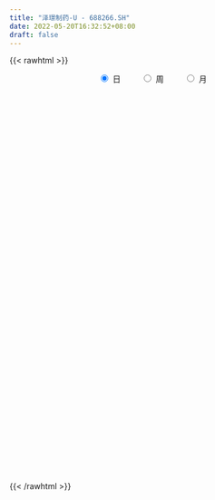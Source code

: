 ```yaml
---
title: "泽璟制药-U - 688266.SH"
date: 2022-05-20T16:32:52+08:00
draft: false
---
```

{{< rawhtml >}}
    <div style="text-align: center">
        <label style="padding: 1rem;"><input style="margin-right: .5rem" type="radio" name="period" value="D" checked onclick="period_change(this)">日</label>
        <label style="padding: 1rem;"><input style="margin-right: .5rem" type="radio" name="period" value="W" onclick="period_change(this)">周</label>
        <label style="padding: 1rem;"><input style="margin-right: .5rem" type="radio" name="period" value="M" onclick="period_change(this)">月</label>
    </div>
    <div id="chart" style="height: 700px;"></div> 
    <script type="text/javascript">
        const D_v = [13082.22,10568.46,14578.59,15064.79,17651.56,15972.5,9312.9,15749.57,29905.66,17038.64,13712.1,16192.86,19905.05,17549.91,24484.48,23557.81,16286.25,21459.53,18437.49,17082.85,15737.58,30304.55,25761.46,25060.93,15639.48,10806.12,11960.26,13952.01,11811.79,12680.62,25456.01,25031.0,12016.92,11678.32,13350.77,9899.85,12132.31,18403.38,12167.38,18480.31,12057.54,13992.4,8858.54,15907.44,12031.49,9162.61,12238.98,9168.79,17912.17,14906.26,13160.68,25088.69,13212.77,13387.83,14276.37,10657.83,9709.81,14820.63,10027.97,13493.28,19964.14,14515.93,13443.78,5667.11,8032.35,7851.0,6134.7,6676.5,5588.2,6622.21,7522.76,5029.04,13516.4,6938.81,9205.11,35979.93,29911.61,16160.93,7864.4,11782.36,9781.34,7178.28,7393.27,7844.54,5702.3,6805.77,12430.24,11634.55,7793.29,6697.45,5054.36,7335.72,12113.94,9981.32,7086.52,6343.04,8995.02,7263.57,5684.2,4875.35,8251.8,7068.43,7765.67,6912.21,5624.46,6392.53,5469.64,5463.97,10346.11,5357.16,4158.65,9157.46,6976.64,20005.67,8714.5,8049.34,10582.55,9292.11,7513.59,7287.46,7179.55,8149.09,8592.32,15174.16,36763.62,17493.01,16535.71,16570.98,8145.09,9766.92,7864.56,7738.94,8704.4,7124.46,8756.19,15711.52,9913.6,8215.09,4999.12,7316.61,6212.56,7999.69,7705.55,8207.05,11377.63,15158.82,9620.75,7464.82,8921.75,11655.7,7692.47,14102.09,7240.0,6247.87,6483.1,5107.76,3731.32,9554.36,8845.1,8094.65,11441.49,8352.93,9404.49,9683.84,7199.52,5913.08,5502.99,4812.23,4827.39,4996.15,7355.2,10597.24,14822.12,7421.17,11980.33,7765.16,9388.03,3642.21,5792.73,6214.97,6674.82,6657.98,3791.11,4942.31,5036.98,3932.7,7079.0,7741.64,6676.69,4128.32,6463.82,4270.78,6830.33,11734.45,12074.68,21531.88,18115.65,26479.15,18175.44,18875.94,17905.71,17278.15,18564.0,20793.37,32882.65,25472.28,21716.17,19690.67,31083.04,19634.81,17851.34,13765.22,10716.29,8456.85,11409.7,8544.59,13727.24,11581.57,18134.15,9271.0,14744.12,10395.75,10469.08,13922.81,36921.45,20436.82,17476.52,9610.91,10477.57,8547.77,7409.76,12686.22,10057.56,32741.12,20791.15,26604.2,16871.03,16300.52,14505.66,24712.27,12882.08,10100.72,13575.39,21107.85,12467.11,13894.42,8491.41,7629.22,6802.82,13279.87]
const D_histogram = [0.0,0.082962963,0.2644414899,0.3418364442,0.3497957224,0.3691791145,0.2777172283,0.3851464069,0.6745448739,0.7562415623,0.7745006338,0.9174781007,1.2241287277,1.2418061941,1.5596181174,1.5769119399,1.3802863377,0.9725023555,0.7508334153,0.4827808598,0.3377298625,-0.0852382364,-0.5036791524,-0.6651792239,-0.7188310603,-0.7476599043,-0.7098516059,-0.5623556154,-0.4265882559,-0.5500150492,-0.7745690463,-1.1759678756,-1.3217865064,-1.2284708474,-1.0939377745,-1.0166252921,-0.9871241468,-1.1126076623,-0.993628621,-1.0291696622,-1.0322694706,-1.0954834576,-1.039317374,-0.8131751834,-0.690884083,-0.5421561987,-0.4421313788,-0.3226234414,-0.0413564199,0.1779526828,0.3586509826,0.6535539942,0.7593059461,0.5426689697,0.3861642467,0.1974539718,0.1466955045,0.0194413022,0.0301952556,0.0808687682,0.2666796465,0.31943627,0.1825569764,0.0656794823,-0.0167296408,-0.1229542819,-0.1521034732,-0.170635494,-0.1409473579,-0.2016098466,-0.2712286309,-0.2694411944,-0.3946850038,-0.4229676737,-0.3433579618,0.2950728089,0.2476843446,0.1539869588,0.1149587457,0.2096210458,0.3079711798,0.3778862827,0.4822502353,0.5173966665,0.4538067263,0.4084874636,0.4417967865,0.3486900405,0.300411434,0.2291077218,0.1708387072,0.1253193006,0.2149742967,0.1965402252,0.119172706,0.0099273113,0.0051065342,-0.1165403598,-0.1835154892,-0.1472001825,-0.0081456896,0.0795428058,0.1417451987,0.1224864441,0.0879995399,-0.0227096821,-0.0687627571,-0.1151157208,-0.0026111016,0.0650863157,0.0863242289,0.2105110655,0.2697045018,-0.0474082468,-0.3334855524,-0.4733109824,-0.3675556451,-0.4252877291,-0.4168452609,-0.3976890141,-0.3795734864,-0.3653856658,-0.3459124972,-0.1867891856,0.1310822568,0.3138736092,0.4457359601,0.454147495,0.4698602557,0.359343007,0.2276503762,0.1311897684,0.0213643982,-0.0260351955,0.0058890044,-0.0073289094,-0.1049291374,-0.1792254384,-0.2295066503,-0.2494513973,-0.2092007975,-0.2170934286,-0.2051131585,-0.1967918861,-0.1314012615,-0.1042066739,-0.1072461126,-0.0388489793,-0.041492821,-0.0399291799,-0.0982606427,-0.2884924343,-0.3861174265,-0.4707546989,-0.4268699544,-0.4167149525,-0.374315003,-0.3800826279,-0.4199775348,-0.3473879793,-0.1364712322,0.0074491931,0.0265112536,-0.0101326435,-0.0191211471,0.0037788734,0.0754512354,0.1533423513,0.1560319158,0.1621441162,0.1129138668,0.0134504735,-0.2042121379,-0.3538960206,-0.3259599018,-0.3571715217,-0.4459799265,-0.463746833,-0.5549751692,-0.5694141408,-0.5923805522,-0.4822060815,-0.3513320419,-0.261407038,-0.2484913853,-0.2054586734,-0.1944763373,-0.1871224245,-0.1577510394,-0.09469985,0.0476367379,0.1089296937,0.2091385092,0.1595306185,0.1746107202,0.0905631748,-0.0418435103,-0.1585956454,-0.1952363365,-0.2207804595,-0.3013448638,-0.3668124048,-0.4249313343,-0.3850843725,-0.2435639647,-0.1951517229,-0.2525014764,-0.2021657665,0.0296353494,0.1236402845,0.289440767,0.3613402209,0.4297802776,0.4646813353,0.4405724092,0.416112913,0.3202917044,0.3569813225,0.3980461765,0.4349643687,0.4644422991,0.4355988469,0.3541272927,0.1863354889,-0.0227217113,-0.2159998727,-0.2917609211,-0.3339003831,-0.3003041316,-0.2803035233,-0.2258379858,-0.2497519671,-0.2399214336,-0.3754730978,-0.3829494185,-0.3950397009,-0.3548809196,-0.2009449953,-0.0184070584,0.2025253811,0.3493256649,0.4686112479,0.5626917656,0.7062356756,0.7676250267,0.7483030757,0.6955691445,0.6377503512,0.5687492099,0.5359033537]
const D_fast = [0.0,0.1037037037,0.3512926031,0.5141466685,0.6095548773,0.721233048,0.6992004689,0.9029162492,1.3609509347,1.6317080137,1.8435922436,2.2159392357,2.8286220446,3.1567510595,3.8644675122,4.2759893196,4.4244353019,4.2597769085,4.2258163221,4.0784589816,4.01784045,3.5735627919,3.0292020878,2.7014072104,2.4680476089,2.2523037888,2.1126491857,2.1195562723,2.1486765679,1.8877460123,1.4695497535,0.7741589553,0.297893698,0.0840916451,-0.0548597256,-0.2317035662,-0.4489834577,-0.8526188888,-0.9820470027,-1.2748804595,-1.5360476355,-1.8731324869,-2.0767957468,-2.0539473521,-2.1043772724,-2.0911884377,-2.1016964625,-2.0628443855,-1.7919164689,-1.5281191956,-1.2577581502,-0.7994666399,-0.5038882015,-0.5848579355,-0.6448215968,-0.7841683788,-0.79825297,-0.9206468467,-0.9023440794,-0.8314533748,-0.5789725849,-0.4463568938,-0.5375969433,-0.6380545668,-0.7246461001,-0.8616093117,-0.9287843713,-0.9899752657,-0.995523969,-1.1065889193,-1.2440148614,-1.3095877235,-1.5335027839,-1.6675273721,-1.6737571507,-0.9615581778,-0.9470255559,-1.002226202,-1.0125147287,-0.8654471672,-0.6901042382,-0.5257175646,-0.3007910532,-0.1362954554,-0.086433714,-0.0296311108,0.1141274087,0.1081931729,0.1350174249,0.1209906431,0.1054313053,0.0912417238,0.2346402942,0.265341279,0.2177669363,0.1110033693,0.1074592258,-0.0433227582,-0.1561767598,-0.1566614988,-0.0196434283,0.0879307686,0.1855694611,0.1969323175,0.1844452983,0.0680586559,0.0048148915,-0.0703170024,0.0415348414,0.1255038377,0.1683228081,0.3451374111,0.4717569728,0.1427921625,-0.2266565312,-0.4848097068,-0.4709432808,-0.6349972971,-0.7307661441,-0.8110321507,-0.8878099947,-0.9649685905,-1.0319735462,-0.919547531,-0.5689055244,-0.3076457697,-0.0643494288,0.0575989798,0.1907768045,0.1700953076,0.0953152708,0.0316521051,-0.0728321656,-0.1267405581,-0.0933441071,-0.1083942483,-0.2322267607,-0.3513294212,-0.4589872957,-0.5412948921,-0.5533444916,-0.6155104799,-0.6548084995,-0.6956851986,-0.6631448893,-0.6620019702,-0.6918529371,-0.6331680486,-0.6461850955,-0.6546037494,-0.7375003729,-0.999855273,-1.1940096219,-1.3963355691,-1.4591683132,-1.5531920493,-1.6043708506,-1.7051591325,-1.850048423,-1.8643058624,-1.6875069233,-1.5417241998,-1.5160343258,-1.5552113838,-1.5689801742,-1.5451354353,-1.4546002645,-1.3383735608,-1.2966760173,-1.2500277878,-1.2710295706,-1.3671303454,-1.6358459913,-1.8740038792,-1.9275577358,-2.0480622361,-2.2483656226,-2.3820692373,-2.6120413659,-2.7688338727,-2.9398954222,-2.9502724718,-2.9072314426,-2.8826581982,-2.9318653919,-2.9401973483,-2.9778340966,-3.0172607899,-3.0273271646,-2.9879509378,-2.8337051653,-2.7451797862,-2.5926863434,-2.6024115795,-2.5436787977,-2.6050855494,-2.747953112,-2.9043541585,-2.9898039338,-3.0705431716,-3.2264437918,-3.383614434,-3.5479661972,-3.6043903284,-3.5237609119,-3.5241366007,-3.6446117234,-3.6448174551,-3.4056075018,-3.2806924956,-3.0425318213,-2.8802973122,-2.7044121861,-2.5533407945,-2.4673066183,-2.3877378863,-2.4034861688,-2.2775512201,-2.1369748219,-1.9913155376,-1.8457270324,-1.7656707729,-1.7586105039,-1.8798184355,-2.0945560635,-2.3418341931,-2.4905354718,-2.6161500296,-2.657629811,-2.7077050834,-2.7096990424,-2.7960510154,-2.8462008403,-3.075620779,-3.1788344543,-3.2896846619,-3.3382461105,-3.2345464351,-3.0566102627,-2.785046478,-2.550914778,-2.314476383,-2.079722924,-1.7596200951,-1.5063244873,-1.3385706694,-1.2174123144,-1.1157935198,-1.0426073587,-0.9414773764]
const D_slow = [0.0,0.0207407407,0.0868511132,0.1723102243,0.2597591549,0.3520539335,0.4214832406,0.5177698423,0.6864060608,0.8754664514,1.0690916098,1.298461135,1.6044933169,1.9149448654,2.3048493948,2.6990773798,3.0441489642,3.287274553,3.4749829069,3.5956781218,3.6801105874,3.6588010283,3.5328812402,3.3665864343,3.1868786692,2.9999636931,2.8225007916,2.6819118877,2.5752648238,2.4377610615,2.2441187999,1.950126831,1.6196802044,1.3125624925,1.0390780489,0.7849217259,0.5381406892,0.2599887736,0.0115816183,-0.2457107972,-0.5037781649,-0.7776490293,-1.0374783728,-1.2407721686,-1.4134931894,-1.5490322391,-1.6595650838,-1.7402209441,-1.7505600491,-1.7060718784,-1.6164091327,-1.4530206342,-1.2631941476,-1.1275269052,-1.0309858435,-0.9816223506,-0.9449484745,-0.9400881489,-0.932539335,-0.912322143,-0.8456522314,-0.7657931639,-0.7201539198,-0.7037340492,-0.7079164594,-0.7386550298,-0.7766808981,-0.8193397716,-0.8545766111,-0.9049790728,-0.9727862305,-1.0401465291,-1.13881778,-1.2445596985,-1.3303991889,-1.2566309867,-1.1947099005,-1.1562131608,-1.1274734744,-1.0750682129,-0.998075418,-0.9036038473,-0.7830412885,-0.6536921219,-0.5402404403,-0.4381185744,-0.3276693778,-0.2404968676,-0.1653940091,-0.1081170787,-0.0654074019,-0.0340775767,0.0196659974,0.0688010537,0.0985942303,0.1010760581,0.1023526916,0.0732176017,0.0273387294,-0.0094613163,-0.0114977387,0.0083879628,0.0438242625,0.0744458735,0.0964457584,0.0907683379,0.0735776486,0.0447987184,0.044145943,0.060417522,0.0819985792,0.1346263456,0.202052471,0.1902004093,0.1068290212,-0.0114987244,-0.1033876357,-0.2097095679,-0.3139208832,-0.4133431367,-0.5082365083,-0.5995829247,-0.686061049,-0.7327583454,-0.6999877812,-0.6215193789,-0.5100853889,-0.3965485152,-0.2790834512,-0.1892476995,-0.1323351054,-0.0995376633,-0.0941965638,-0.1007053626,-0.0992331115,-0.1010653389,-0.1272976233,-0.1721039828,-0.2294806454,-0.2918434948,-0.3441436941,-0.3984170513,-0.4496953409,-0.4988933124,-0.5317436278,-0.5577952963,-0.5846068245,-0.5943190693,-0.6046922745,-0.6146745695,-0.6392397302,-0.7113628388,-0.8078921954,-0.9255808701,-1.0322983587,-1.1364770969,-1.2300558476,-1.3250765046,-1.4300708883,-1.5169178831,-1.5510356911,-1.5491733929,-1.5425455794,-1.5450787403,-1.5498590271,-1.5489143087,-1.5300514999,-1.4917159121,-1.4527079331,-1.412171904,-1.3839434373,-1.380580819,-1.4316338534,-1.5201078586,-1.601597834,-1.6908907145,-1.8023856961,-1.9183224043,-2.0570661966,-2.1994197318,-2.3475148699,-2.4680663903,-2.5558994008,-2.6212511602,-2.6833740066,-2.7347386749,-2.7833577593,-2.8301383654,-2.8695761252,-2.8932510877,-2.8813419033,-2.8541094798,-2.8018248526,-2.7619421979,-2.7182895179,-2.6956487242,-2.7061096018,-2.7457585131,-2.7945675972,-2.8497627121,-2.925098928,-3.0168020292,-3.1230348628,-3.2193059559,-3.2801969471,-3.3289848778,-3.392110247,-3.4426516886,-3.4352428512,-3.4043327801,-3.3319725883,-3.2416375331,-3.1341924637,-3.0180221299,-2.9078790276,-2.8038507993,-2.7237778732,-2.6345325426,-2.5350209985,-2.4262799063,-2.3101693315,-2.2012696198,-2.1127377966,-2.0661539244,-2.0718343522,-2.1258343204,-2.1987745507,-2.2822496465,-2.3573256794,-2.4274015602,-2.4838610566,-2.5462990484,-2.6062794068,-2.7001476812,-2.7958850358,-2.894644961,-2.9833651909,-3.0336014398,-3.0382032044,-2.9875718591,-2.9002404429,-2.7830876309,-2.6424146895,-2.4658557706,-2.273949514,-2.086873745,-1.9129814589,-1.7535438711,-1.6113565686,-1.4773807302]
const D_data = [['2021-05-11', 60.77, 62.94, 60.5, 63.95],['2021-05-12', 63.2, 64.24, 63.2, 65.32],['2021-05-13', 63.99, 66.34, 63.11, 66.5],['2021-05-14', 66.98, 66.0, 65.59, 67.52],['2021-05-17', 66.3, 65.67, 64.9, 68.29],['2021-05-18', 65.0, 66.22, 64.02, 67.67],['2021-05-19', 66.43, 64.95, 64.81, 66.43],['2021-05-20', 65.43, 67.82, 64.59, 68.36],['2021-05-21', 68.48, 71.69, 67.8, 73.14],['2021-05-24', 72.14, 70.78, 70.07, 72.76],['2021-05-25', 70.55, 71.01, 70.18, 72.48],['2021-05-26', 72.07, 73.86, 71.2, 73.88],['2021-05-27', 73.9, 78.2, 73.13, 78.49],['2021-05-28', 77.5, 76.7, 76.0, 79.77],['2021-05-31', 76.64, 82.8, 76.64, 83.83],['2021-06-01', 82.8, 81.56, 80.18, 85.0],['2021-06-02', 82.04, 79.99, 79.51, 84.12],['2021-06-03', 80.38, 77.1, 76.8, 80.9],['2021-06-04', 76.4, 78.9, 76.26, 79.79],['2021-06-07', 78.94, 77.99, 76.76, 79.32],['2021-06-08', 77.99, 79.26, 76.66, 80.03],['2021-06-09', 78.33, 74.86, 74.0, 80.8],['2021-06-10', 76.01, 72.91, 72.01, 76.27],['2021-06-11', 73.5, 74.58, 72.24, 75.07],['2021-06-15', 75.35, 75.26, 73.38, 77.27],['2021-06-16', 75.2, 75.2, 73.73, 76.27],['2021-06-17', 75.2, 75.89, 74.4, 76.28],['2021-06-18', 76.5, 77.65, 74.92, 78.95],['2021-06-21', 77.95, 78.25, 76.8, 79.15],['2021-06-22', 78.25, 75.0, 75.0, 78.63],['2021-06-23', 75.0, 72.59, 71.55, 75.95],['2021-06-24', 72.5, 68.19, 68.19, 73.0],['2021-06-25', 68.0, 69.16, 67.92, 69.44],['2021-06-28', 69.16, 71.2, 68.38, 71.3],['2021-06-29', 72.5, 71.57, 71.0, 73.49],['2021-06-30', 71.66, 70.71, 70.4, 72.88],['2021-07-01', 71.44, 69.69, 69.6, 71.88],['2021-07-02', 69.69, 66.7, 66.15, 69.9],['2021-07-05', 67.34, 68.92, 66.4, 69.07],['2021-07-06', 68.7, 66.38, 64.7, 69.29],['2021-07-07', 65.6, 65.8, 64.82, 66.88],['2021-07-08', 65.8, 63.92, 63.59, 66.4],['2021-07-09', 63.19, 64.41, 62.89, 64.8],['2021-07-12', 64.21, 66.4, 64.21, 68.71],['2021-07-13', 66.02, 65.25, 64.71, 66.99],['2021-07-14', 65.29, 65.61, 64.88, 66.55],['2021-07-15', 65.4, 65.05, 64.42, 66.31],['2021-07-16', 65.16, 65.34, 64.83, 66.78],['2021-07-19', 65.35, 68.06, 65.0, 69.0],['2021-07-20', 68.5, 68.45, 67.21, 68.96],['2021-07-21', 68.84, 69.03, 68.12, 69.43],['2021-07-22', 69.18, 71.94, 67.5, 72.9],['2021-07-23', 71.72, 71.03, 70.08, 72.99],['2021-07-26', 70.9, 67.04, 66.66, 70.9],['2021-07-27', 67.33, 67.0, 67.0, 70.0],['2021-07-28', 67.01, 65.75, 65.1, 67.8],['2021-07-29', 66.88, 66.83, 65.74, 67.4],['2021-07-30', 66.02, 65.32, 63.51, 66.8],['2021-08-02', 66.0, 66.62, 63.21, 66.8],['2021-08-03', 66.32, 67.2, 66.23, 69.48],['2021-08-04', 67.27, 69.55, 66.21, 69.66],['2021-08-05', 69.77, 68.65, 67.65, 70.39],['2021-08-06', 68.59, 66.14, 65.8, 68.65],['2021-08-09', 67.0, 65.7, 65.56, 67.0],['2021-08-10', 65.6, 65.51, 65.0, 65.94],['2021-08-11', 65.68, 64.54, 64.04, 65.76],['2021-08-12', 64.99, 64.92, 64.32, 65.56],['2021-08-13', 64.7, 64.68, 63.82, 65.05],['2021-08-16', 64.68, 65.07, 64.3, 65.94],['2021-08-17', 64.69, 63.59, 63.5, 65.06],['2021-08-18', 63.3, 62.8, 62.65, 64.29],['2021-08-19', 63.0, 63.15, 62.65, 63.79],['2021-08-20', 63.15, 60.8, 59.91, 63.15],['2021-08-23', 60.64, 61.1, 59.87, 61.45],['2021-08-24', 61.1, 62.1, 60.88, 63.63],['2021-08-25', 62.1, 70.85, 62.1, 71.38],['2021-08-26', 68.8, 63.9, 63.3, 69.34],['2021-08-27', 64.0, 62.93, 61.05, 64.68],['2021-08-30', 63.1, 63.2, 62.15, 63.66],['2021-08-31', 62.66, 65.0, 62.5, 65.49],['2021-09-01', 65.0, 65.63, 64.55, 67.15],['2021-09-02', 65.26, 65.87, 64.01, 66.14],['2021-09-03', 65.74, 67.0, 65.6, 67.5],['2021-09-06', 67.68, 66.81, 65.68, 67.89],['2021-09-07', 66.8, 65.8, 65.28, 67.1],['2021-09-08', 66.0, 66.01, 65.3, 66.5],['2021-09-09', 66.25, 67.25, 65.55, 68.3],['2021-09-10', 67.29, 65.78, 65.0, 67.69],['2021-09-13', 65.77, 66.19, 65.74, 66.9],['2021-09-14', 65.6, 65.77, 65.37, 67.18],['2021-09-15', 65.5, 65.73, 64.08, 66.21],['2021-09-16', 65.03, 65.72, 65.03, 66.45],['2021-09-17', 65.83, 67.67, 65.46, 68.01],['2021-09-22', 67.49, 66.68, 66.5, 69.97],['2021-09-23', 66.68, 65.82, 65.7, 67.33],['2021-09-24', 65.67, 64.98, 64.72, 65.84],['2021-09-27', 65.42, 66.0, 65.1, 66.3],['2021-09-28', 65.88, 64.16, 64.0, 66.5],['2021-09-29', 64.0, 64.22, 63.7, 65.28],['2021-09-30', 64.98, 65.3, 64.22, 65.66],['2021-10-08', 65.1, 67.0, 65.1, 67.12],['2021-10-11', 67.5, 67.0, 66.55, 67.67],['2021-10-12', 67.05, 67.18, 66.36, 67.83],['2021-10-13', 67.69, 66.39, 65.3, 67.69],['2021-10-14', 66.84, 66.15, 65.7, 66.98],['2021-10-15', 66.81, 64.84, 64.64, 66.81],['2021-10-18', 65.46, 65.2, 64.2, 65.86],['2021-10-19', 65.2, 64.88, 64.66, 65.72],['2021-10-20', 64.9, 67.01, 64.58, 67.32],['2021-10-21', 66.58, 66.97, 66.31, 67.65],['2021-10-22', 66.4, 66.7, 66.4, 67.44],['2021-10-25', 66.71, 68.52, 66.71, 69.78],['2021-10-26', 68.74, 68.42, 68.2, 69.48],['2021-10-27', 66.4, 63.12, 61.61, 66.6],['2021-10-28', 63.12, 61.74, 61.51, 63.6],['2021-10-29', 62.02, 62.1, 60.88, 62.5],['2021-11-01', 62.47, 64.74, 62.47, 65.57],['2021-11-02', 64.74, 62.48, 62.06, 65.03],['2021-11-03', 63.23, 62.8, 62.05, 63.56],['2021-11-04', 62.8, 62.63, 62.16, 62.99],['2021-11-05', 62.63, 62.34, 61.98, 62.87],['2021-11-08', 62.14, 62.0, 61.5, 62.78],['2021-11-09', 61.9, 61.78, 61.45, 62.37],['2021-11-10', 61.88, 63.7, 61.28, 63.71],['2021-11-11', 65.5, 66.86, 65.09, 68.77],['2021-11-12', 67.58, 66.61, 66.43, 68.3],['2021-11-15', 66.61, 67.05, 65.2, 67.15],['2021-11-16', 67.05, 66.18, 66.04, 68.15],['2021-11-17', 65.99, 66.66, 65.99, 67.52],['2021-11-18', 66.55, 65.12, 65.07, 67.0],['2021-11-19', 65.12, 64.41, 64.0, 65.42],['2021-11-22', 64.51, 64.36, 64.07, 64.9],['2021-11-23', 64.02, 63.68, 63.58, 64.66],['2021-11-24', 63.98, 64.02, 63.49, 64.94],['2021-11-25', 64.05, 64.95, 63.71, 65.2],['2021-11-26', 66.11, 64.42, 63.51, 68.0],['2021-11-29', 64.94, 63.0, 62.8, 64.94],['2021-11-30', 63.36, 62.69, 62.59, 63.48],['2021-12-01', 63.0, 62.46, 62.27, 63.0],['2021-12-02', 62.74, 62.42, 62.0, 63.39],['2021-12-03', 63.0, 63.0, 62.62, 63.8],['2021-12-06', 63.92, 62.26, 62.2, 64.15],['2021-12-07', 62.27, 62.29, 61.78, 63.01],['2021-12-08', 62.68, 62.07, 61.79, 62.68],['2021-12-09', 62.0, 62.78, 61.79, 62.85],['2021-12-10', 62.95, 62.38, 61.95, 62.95],['2021-12-13', 62.38, 61.9, 61.8, 62.61],['2021-12-14', 61.9, 62.83, 61.81, 62.83],['2021-12-15', 62.81, 62.0, 61.95, 62.82],['2021-12-16', 62.2, 61.93, 60.3, 62.23],['2021-12-17', 61.88, 60.88, 60.5, 62.11],['2021-12-20', 60.87, 58.3, 57.9, 61.29],['2021-12-21', 58.06, 58.3, 57.57, 58.5],['2021-12-22', 58.12, 57.5, 57.44, 58.69],['2021-12-23', 57.81, 58.5, 57.25, 58.87],['2021-12-24', 58.5, 57.73, 57.5, 58.92],['2021-12-27', 57.94, 57.79, 57.5, 58.25],['2021-12-28', 57.82, 56.8, 56.27, 58.3],['2021-12-29', 56.99, 55.73, 55.68, 57.25],['2021-12-30', 55.73, 56.71, 55.33, 57.45],['2021-12-31', 57.38, 58.8, 57.36, 59.99],['2022-01-04', 59.08, 58.65, 58.03, 59.42],['2022-01-05', 58.65, 57.32, 56.78, 58.65],['2022-01-06', 57.35, 56.36, 56.2, 57.77],['2022-01-07', 56.99, 56.35, 55.96, 56.99],['2022-01-10', 56.23, 56.56, 55.35, 56.9],['2022-01-11', 56.7, 57.24, 56.3, 57.66],['2022-01-12', 57.14, 57.6, 56.91, 58.0],['2022-01-13', 57.58, 56.79, 56.6, 57.68],['2022-01-14', 56.5, 56.78, 56.41, 57.27],['2022-01-17', 57.0, 55.88, 55.7, 57.0],['2022-01-18', 55.8, 54.7, 54.1, 56.08],['2022-01-19', 54.7, 52.08, 51.33, 54.7],['2022-01-20', 52.0, 51.5, 51.5, 52.68],['2022-01-21', 51.99, 52.9, 51.55, 55.29],['2022-01-24', 51.89, 51.64, 51.58, 54.19],['2022-01-25', 51.64, 50.02, 49.76, 51.65],['2022-01-26', 50.04, 49.99, 49.79, 50.49],['2022-01-27', 50.1, 48.08, 48.08, 50.47],['2022-01-28', 48.89, 48.0, 48.0, 49.49],['2022-02-07', 48.66, 47.0, 46.86, 49.0],['2022-02-08', 47.0, 48.13, 46.71, 48.45],['2022-02-09', 48.32, 48.35, 47.82, 48.5],['2022-02-10', 48.28, 47.82, 47.71, 48.49],['2022-02-11', 47.55, 46.55, 46.53, 47.84],['2022-02-14', 46.02, 46.51, 46.02, 46.89],['2022-02-15', 46.19, 45.7, 45.3, 46.76],['2022-02-16', 46.0, 45.15, 44.69, 46.27],['2022-02-17', 45.25, 44.98, 44.59, 45.99],['2022-02-18', 44.5, 45.14, 44.39, 45.29],['2022-02-21', 45.12, 46.26, 45.0, 46.75],['2022-02-22', 46.0, 45.45, 45.32, 46.15],['2022-02-23', 45.45, 46.1, 45.28, 46.49],['2022-02-24', 46.47, 44.11, 43.2, 46.47],['2022-02-25', 44.75, 44.57, 44.25, 45.8],['2022-02-28', 44.12, 42.86, 41.4, 44.64],['2022-03-01', 42.9, 41.3, 41.27, 43.15],['2022-03-02', 41.28, 40.35, 39.98, 41.28],['2022-03-03', 41.0, 40.4, 40.11, 41.28],['2022-03-04', 40.35, 39.8, 39.59, 41.26],['2022-03-07', 39.8, 38.2, 38.1, 40.18],['2022-03-08', 38.2, 37.3, 37.06, 38.5],['2022-03-09', 37.3, 36.3, 35.32, 38.01],['2022-03-10', 37.3, 36.7, 36.51, 38.12],['2022-03-11', 36.93, 37.75, 35.15, 37.75],['2022-03-14', 37.76, 36.45, 36.24, 37.85],['2022-03-15', 35.8, 34.44, 34.44, 36.79],['2022-03-16', 35.0, 35.1, 33.6, 35.33],['2022-03-17', 35.32, 37.58, 35.32, 38.45],['2022-03-18', 37.45, 36.31, 36.1, 37.45],['2022-03-21', 36.31, 37.6, 36.18, 38.24],['2022-03-22', 38.08, 36.86, 36.52, 38.08],['2022-03-23', 36.9, 37.06, 36.59, 37.37],['2022-03-24', 36.88, 36.84, 36.23, 37.38],['2022-03-25', 36.66, 36.07, 35.9, 37.14],['2022-03-28', 35.9, 35.87, 35.19, 36.39],['2022-03-29', 35.73, 34.55, 34.47, 36.63],['2022-03-30', 34.68, 35.94, 34.52, 36.24],['2022-03-31', 36.06, 36.14, 35.28, 37.49],['2022-04-01', 35.92, 36.28, 35.22, 36.32],['2022-04-06', 36.27, 36.39, 35.66, 37.97],['2022-04-07', 36.4, 35.7, 35.55, 36.7],['2022-04-08', 36.07, 34.75, 34.48, 36.07],['2022-04-11', 34.7, 32.91, 32.81, 34.7],['2022-04-12', 26.33, 31.14, 26.33, 32.9],['2022-04-13', 31.0, 29.85, 29.75, 31.0],['2022-04-14', 29.89, 30.08, 29.78, 30.85],['2022-04-15', 29.9, 29.61, 29.5, 30.24],['2022-04-18', 29.61, 29.95, 28.59, 30.29],['2022-04-19', 29.95, 29.35, 29.31, 30.5],['2022-04-20', 29.33, 29.43, 29.32, 30.15],['2022-04-21', 29.21, 27.98, 27.84, 29.44],['2022-04-22', 27.56, 27.8, 27.4, 28.31],['2022-04-25', 27.23, 25.01, 24.85, 27.78],['2022-04-26', 25.14, 25.53, 24.7, 26.44],['2022-04-27', 21.68, 24.7, 21.68, 25.0],['2022-04-28', 24.9, 24.71, 24.46, 25.79],['2022-04-29', 24.73, 26.01, 24.6, 26.35],['2022-05-05', 26.0, 26.76, 25.4, 27.18],['2022-05-06', 26.0, 27.98, 25.88, 28.59],['2022-05-09', 27.88, 27.85, 27.63, 28.5],['2022-05-10', 27.85, 28.15, 27.45, 28.25],['2022-05-11', 28.14, 28.44, 28.14, 29.26],['2022-05-12', 27.96, 29.85, 27.96, 30.29],['2022-05-13', 30.35, 29.63, 29.44, 30.35],['2022-05-16', 29.74, 29.03, 28.88, 30.35],['2022-05-17', 29.07, 28.71, 28.2, 29.39],['2022-05-18', 28.78, 28.62, 28.35, 29.48],['2022-05-19', 28.5, 28.38, 28.3, 28.84],['2022-05-20', 28.39, 28.78, 28.39, 30.33]]
const W_v = [351446.25,894711.16,448762.8699999999,326182.31,209976.94,185134.77,128711.72,93109.79,148733.6,68230.23,77351.91,97846.51,58049.02,72497.21,98987.76,188300.94,119392.18,66180.74,73714.64,81561.73,107893.24,40376.16,106320.33,170435.26,199153.98,206100.55,126145.21,133610.15,69387.89,86105.19,53173.26,54602.46,78354.37,62447.53,42465.39,46418.71,17706.62,80307.08,52868.48,53799.14,54957.72,49078.75,64682.28,39260.38,73377.66,180711.56,202399.38,103753.31,63219.79,100847.65,87191.67,75539.21,103943.14,56015.44,38168.72,26587.63,73498.93,56965.79,51163.62,29420.2,28587.55,22160.29,15894.52,35896.42,44659.25,59379.85,14724.83,61277.93,88592.19,84398.56,104225.56,113947.37,52357.87,86996.34,65464.63,65556.17,58509.31,84280.57,62852.47,71445.1,34361.66,38278.61,98196.39,43999.65,44417.4,38994.76,23410.88,26818.14,8251.8,33763.3,30795.53,52903.61,41855.26,86172.2,58883.26,48035.51,36656.98,50448.74,45355.49,39180.82,41666.92,34640.78,26051.84,52176.06,32803.1,27103.2,29558.35,41374.06,103178.06,107423.88,117596.97,62199.4,61258.55,35608.95,98368.51,49178.88,113308.02,39217.93,70133.15,50097.74]
const W_histogram = [0.0,-0.0874301994,-0.1061765927,-0.4903579938,-1.2195379064,-1.3989831518,-1.9915491784,-2.3824232324,-2.2725159326,-2.1441481878,-1.7067472521,-1.1265983888,-0.6711700849,-0.1764980994,0.6171848373,1.4403973905,1.6236700198,1.918390126,1.9044859667,2.3342596119,2.2944089671,2.3233799203,2.6177781729,3.5625777231,5.1892402694,4.8927799553,5.0405521671,4.7665913453,3.7218907477,2.2180511978,1.3062277083,0.0285241714,-1.4932781824,-1.8449208604,-2.4169017418,-2.1265704726,-1.4758863996,-0.7538925287,-0.9218856028,-0.8441822292,-0.1755648322,-0.3761013471,-0.4654786247,-1.0295454833,-1.8566700094,-3.7430317421,-3.9714125751,-4.191294447,-4.2641545713,-4.4412861074,-4.3816525765,-3.88468463,-3.1167619574,-2.4457348056,-1.7054977575,-1.1112373083,-0.7136727401,-0.3175706895,-0.4740269723,-0.2514998255,-0.2052146875,-0.0926637852,0.030205244,0.0987866197,0.2546038632,0.5431423903,0.6419574405,0.9962057448,1.5758676745,2.2194399287,2.6849466274,2.5922319507,2.6201995015,1.978638071,1.3313713526,0.7222739995,0.3728770238,0.5074933978,0.2097451021,0.0728587586,-0.1016969547,-0.4449195587,-0.4913087851,-0.224290741,-0.1119168564,0.0963662561,0.061340331,0.0676004928,0.1873241069,0.1251251732,0.2084231048,-0.0341881091,-0.1593993662,0.0530856648,0.0530720925,0.060785299,-0.0184606396,-0.0969604759,-0.2268161303,-0.4868355541,-0.5443883209,-0.6954193039,-0.7117434552,-0.9162121588,-1.2908934197,-1.5295060558,-1.6642862851,-1.6695208882,-1.8575134083,-1.9723824772,-1.9919733236,-1.8696973347,-1.631932504,-1.4415687609,-1.5179904226,-1.5416492301,-1.5262069852,-1.2436335159,-0.8260274984,-0.5033387692]
const W_fast = [0.0,-0.1092877493,-0.1545782908,-0.6613491903,-1.6954135795,-2.2246046129,-3.3150579341,-4.3015377961,-4.7597594796,-5.1674287816,-5.1567146589,-4.8582153929,-4.5705796102,-4.1200321496,-3.1720530035,-1.9887411027,-1.3995509684,-0.6252333308,-0.1630159984,0.8503225497,1.3840741467,1.99389008,2.9427328758,4.7781768569,7.7021494704,8.6288841452,10.0367943987,10.9544814133,10.8402535027,9.8909267521,9.3056601897,8.0350876956,6.1399657963,5.3270929032,4.1508865863,3.9095752373,4.1912877105,4.7248084492,4.3263439744,4.1930017907,4.8177279797,4.5231661279,4.3174191942,3.4959659647,2.2046739364,-0.6174457319,-1.8386797086,-3.1063851923,-4.2452839594,-5.5327370224,-6.5685166356,-7.0427198467,-7.0539876633,-6.994394213,-6.6805316042,-6.3640804822,-6.144934099,-5.8282247207,-6.1031877467,-5.9435355562,-5.9485540901,-5.8591691341,-5.7287487939,-5.6354707633,-5.4160025539,-4.9916784292,-4.7323740189,-4.1290742784,-3.1554454302,-1.9570131937,-0.8202698381,-0.2649265272,0.418090899,0.2711889863,-0.043234894,-0.4717637472,-0.727941467,-0.4664517436,-0.7117637637,-0.8304354176,-1.0304153695,-1.4848678633,-1.6540842859,-1.4431389271,-1.3587442565,-1.12636958,-1.1460604224,-1.1229001373,-0.9563454965,-0.9872631369,-0.8518594291,-1.1030176702,-1.2680787689,-1.0423223218,-1.0290678709,-1.0061583397,-1.0900194381,-1.1927593934,-1.3793190804,-1.7610473927,-1.9546972397,-2.2795830487,-2.4738430638,-2.9073648071,-3.6047694229,-4.225758573,-4.7766103735,-5.1992251987,-5.8515960709,-6.4595607591,-6.9771449364,-7.3222932811,-7.4925115765,-7.6625400236,-8.118459291,-8.527530406,-8.8936399074,-8.921974817,-8.7108756742,-8.5140216372]
const W_slow = [0.0,-0.0218575499,-0.048401698,-0.1709911965,-0.4758756731,-0.8256214611,-1.3235087557,-1.9191145638,-2.4872435469,-3.0232805939,-3.4499674069,-3.7316170041,-3.8994095253,-3.9435340502,-3.7892378408,-3.4291384932,-3.0232209883,-2.5436234568,-2.0675019651,-1.4839370621,-0.9103348204,-0.3294898403,0.3249547029,1.2155991337,2.5129092011,3.7361041899,4.9962422317,6.187890068,7.1183627549,7.6728755544,7.9994324814,8.0065635243,7.6332439787,7.1720137636,6.5677883281,6.03614571,5.6671741101,5.4787009779,5.2482295772,5.0371840199,4.9932928118,4.8992674751,4.7828978189,4.5255114481,4.0613439457,3.1255860102,2.1327328664,1.0849092547,0.0188706119,-1.091450915,-2.1868640591,-3.1580352166,-3.937225706,-4.5486594074,-4.9750338467,-5.2528431738,-5.4312613589,-5.5106540312,-5.6291607743,-5.6920357307,-5.7433394026,-5.7665053489,-5.7589540379,-5.7342573829,-5.6706064171,-5.5348208196,-5.3743314594,-5.1252800232,-4.7313131046,-4.1764531224,-3.5052164656,-2.8571584779,-2.2021086025,-1.7074490848,-1.3746062466,-1.1940377467,-1.1008184908,-0.9739451413,-0.9215088658,-0.9032941762,-0.9287184148,-1.0399483045,-1.1627755008,-1.218848186,-1.2468274001,-1.2227358361,-1.2074007534,-1.1905006302,-1.1436696034,-1.1123883101,-1.0602825339,-1.0688295612,-1.1086794027,-1.0954079865,-1.0821399634,-1.0669436387,-1.0715587985,-1.0957989175,-1.1525029501,-1.2742118386,-1.4103089188,-1.5841637448,-1.7620996086,-1.9911526483,-2.3138760032,-2.6962525172,-3.1123240885,-3.5297043105,-3.9940826626,-4.4871782819,-4.9851716128,-5.4525959465,-5.8605790725,-6.2209712627,-6.6004688683,-6.9858811759,-7.3674329222,-7.6783413011,-7.8848481758,-8.010682868]
const W_data = [['2020-01-23', 67.52, 74.59, 60.33, 77.58],['2020-02-07', 65.51, 73.22, 61.22, 91.62],['2020-02-14', 73.0, 73.71, 69.51, 78.99],['2020-02-21', 72.2, 67.78, 67.64, 77.95],['2020-02-28', 66.89, 59.7, 57.68, 67.8],['2020-03-06', 60.8, 62.98, 59.0, 65.41],['2020-03-13', 61.0, 54.19, 51.8, 61.5],['2020-03-20', 54.48, 52.06, 49.5, 55.9],['2020-03-27', 50.97, 55.39, 49.9, 59.0],['2020-04-03', 53.99, 54.1, 50.1, 56.54],['2020-04-10', 55.82, 57.5, 55.0, 59.33],['2020-04-17', 57.5, 60.4, 56.2, 62.59],['2020-04-24', 60.5, 60.38, 59.59, 62.59],['2020-04-30', 60.75, 62.55, 60.25, 65.27],['2020-05-08', 62.98, 69.42, 62.15, 72.76],['2020-05-15', 69.42, 74.49, 68.66, 83.88],['2020-05-22', 75.65, 69.97, 69.61, 77.68],['2020-05-29', 69.7, 73.69, 69.52, 75.48],['2020-06-05', 75.49, 71.79, 70.89, 76.7],['2020-06-12', 71.77, 79.93, 71.75, 80.0],['2020-06-19', 79.18, 76.79, 75.75, 83.7],['2020-06-24', 77.0, 79.39, 76.32, 79.95],['2020-07-03', 79.25, 85.58, 78.86, 86.86],['2020-07-10', 86.8, 99.69, 85.17, 102.44],['2020-07-17', 101.0, 119.0, 99.92, 121.5],['2020-07-24', 122.0, 103.0, 99.0, 128.88],['2020-07-31', 103.0, 112.78, 101.3, 118.98],['2020-08-07', 113.0, 111.89, 110.15, 128.92],['2020-08-14', 110.94, 103.01, 101.0, 115.34],['2020-08-21', 104.1, 93.78, 91.89, 109.74],['2020-08-28', 92.35, 97.18, 90.11, 100.0],['2020-09-04', 97.2, 88.33, 86.0, 99.38],['2020-09-11', 87.3, 78.2, 72.11, 88.47],['2020-09-18', 78.33, 87.5, 78.2, 88.65],['2020-09-25', 87.0, 81.5, 81.0, 89.37],['2020-09-30', 82.15, 90.62, 79.0, 91.37],['2020-10-09', 92.02, 97.08, 92.02, 97.08],['2020-10-16', 97.89, 101.6, 97.0, 106.5],['2020-10-23', 102.07, 92.04, 92.02, 102.99],['2020-10-30', 92.99, 94.9, 91.55, 100.48],['2020-11-06', 95.01, 104.64, 94.25, 108.58],['2020-11-13', 104.7, 95.5, 93.08, 107.74],['2020-11-20', 111.65, 96.46, 91.13, 111.67],['2020-11-27', 96.53, 88.8, 87.5, 98.46],['2020-12-04', 88.0, 81.18, 79.25, 88.1],['2020-12-11', 81.0, 58.8, 56.49, 81.25],['2020-12-18', 58.3, 71.12, 55.81, 73.99],['2020-12-25', 71.93, 66.96, 63.55, 72.0],['2020-12-31', 66.67, 64.69, 60.02, 67.69],['2021-01-08', 64.95, 59.13, 59.06, 68.3],['2021-01-15', 59.37, 58.0, 55.25, 59.39],['2021-01-22', 58.33, 61.29, 56.3, 64.82],['2021-01-29', 62.5, 64.8, 61.82, 72.43],['2021-02-05', 64.8, 64.65, 63.0, 67.45],['2021-02-10', 65.8, 67.0, 60.61, 67.1],['2021-02-19', 66.65, 66.93, 64.75, 68.54],['2021-02-26', 66.93, 65.66, 63.78, 70.5],['2021-03-05', 65.98, 66.6, 64.51, 68.14],['2021-03-12', 66.9, 59.21, 58.28, 67.0],['2021-03-19', 59.2, 63.04, 58.8, 63.49],['2021-03-26', 62.12, 60.56, 59.72, 63.64],['2021-04-02', 60.6, 60.88, 59.68, 61.72],['2021-04-09', 61.05, 60.8, 60.0, 62.14],['2021-04-16', 60.86, 59.87, 56.58, 60.89],['2021-04-23', 59.62, 60.9, 59.21, 62.26],['2021-04-30', 61.3, 63.29, 60.58, 66.54],['2021-05-07', 63.3, 61.66, 61.3, 63.3],['2021-05-14', 61.82, 66.0, 60.06, 67.52],['2021-05-21', 66.3, 71.69, 64.02, 73.14],['2021-05-28', 72.14, 76.7, 70.07, 79.77],['2021-06-04', 76.64, 78.9, 76.26, 85.0],['2021-06-11', 78.94, 74.58, 72.01, 80.8],['2021-06-18', 75.35, 77.65, 73.38, 78.95],['2021-06-25', 77.95, 69.16, 67.92, 79.15],['2021-07-02', 69.16, 66.7, 66.15, 73.49],['2021-07-09', 67.34, 64.41, 62.89, 69.29],['2021-07-16', 64.21, 65.34, 64.21, 68.71],['2021-07-23', 65.35, 71.03, 65.0, 72.99],['2021-07-30', 70.9, 65.32, 63.51, 70.9],['2021-08-06', 66.0, 66.14, 63.21, 70.39],['2021-08-13', 67.0, 64.68, 63.82, 67.0],['2021-08-20', 64.68, 60.8, 59.91, 65.94],['2021-08-27', 60.64, 62.93, 59.87, 71.38],['2021-09-03', 63.1, 67.0, 62.15, 67.5],['2021-09-10', 67.68, 65.78, 65.0, 68.3],['2021-09-17', 65.77, 67.67, 64.08, 68.01],['2021-09-24', 67.49, 64.98, 64.72, 69.97],['2021-09-30', 65.42, 65.3, 63.7, 66.5],['2021-10-08', 65.1, 67.0, 65.1, 67.12],['2021-10-15', 67.5, 64.84, 64.64, 67.83],['2021-10-22', 65.46, 66.7, 64.2, 67.65],['2021-10-29', 66.71, 62.1, 60.88, 69.78],['2021-11-05', 62.47, 62.34, 61.98, 65.57],['2021-11-12', 62.14, 66.61, 61.28, 68.77],['2021-11-19', 66.61, 64.41, 64.0, 68.15],['2021-11-26', 64.51, 64.42, 63.49, 68.0],['2021-12-03', 64.94, 63.0, 62.0, 64.94],['2021-12-10', 63.92, 62.38, 61.78, 64.15],['2021-12-17', 62.38, 60.88, 60.3, 62.83],['2021-12-24', 60.87, 57.73, 57.25, 61.29],['2021-12-31', 57.94, 58.8, 55.33, 59.99],['2022-01-07', 59.08, 56.35, 55.96, 59.42],['2022-01-14', 56.23, 56.78, 55.35, 58.0],['2022-01-21', 57.0, 52.9, 51.33, 57.0],['2022-01-28', 51.89, 48.0, 48.0, 54.19],['2022-02-11', 48.66, 46.55, 46.53, 49.0],['2022-02-18', 46.02, 45.14, 44.39, 46.89],['2022-02-25', 45.12, 44.57, 43.2, 46.75],['2022-03-04', 44.12, 39.8, 39.59, 44.64],['2022-03-11', 39.8, 37.75, 35.15, 40.18],['2022-03-18', 37.76, 36.31, 33.6, 38.45],['2022-03-25', 36.31, 36.07, 35.9, 38.24],['2022-04-01', 35.9, 36.28, 34.47, 37.49],['2022-04-08', 36.27, 34.75, 34.48, 37.97],['2022-04-15', 34.7, 29.61, 26.33, 34.7],['2022-04-22', 29.61, 27.8, 27.4, 30.5],['2022-04-29', 27.23, 26.01, 21.68, 27.78],['2022-05-06', 26.0, 27.98, 25.4, 28.59],['2022-05-13', 27.88, 29.63, 27.45, 30.35],['2022-05-20', 29.74, 28.78, 28.2, 30.35]]
const M_v = [351446.25,1879633.28,584608.24,345056.52,472861.6200000001,348179.36,763521.7400000001,349903.7,276661.2499999999,204681.32,227469.28,603971.55,367521.67,194270.72,178687.35,165440.14,273477.99,367971.6,301734.21,261928.52,157994.07,125714.24,253074.92,195180.26,145671.78,119567.49,420853.98,305735.36,159448.82]
const M_histogram = [0.0,-0.9502450142,-2.0209948685,-1.8703899411,-0.9559809302,0.3007886428,2.9595927816,3.5079636842,3.2201188959,3.1344872044,2.1875988595,0.2420216335,-1.0053292399,-1.6995025718,-2.4087429963,-2.5416692959,-1.2514494792,-1.1506505727,-1.370440782,-1.4529692049,-1.4022597609,-1.4908634655,-1.416874275,-1.5275274342,-2.1856087325,-2.7861202524,-3.4135501214,-4.2347990421,-4.3015789371]
const M_fast = [0.0,-1.1878062678,-2.7638048392,-3.0807973971,-2.4053836187,-1.0734168851,2.3252854491,3.7506472728,4.2678322084,4.965822318,4.565833688,2.6807618703,1.182078687,0.0630297122,-1.2483964613,-2.0167400849,-1.0393826381,-1.2262463747,-1.7886467795,-2.2344175037,-2.5342729998,-2.9955925709,-3.2758219491,-3.7683569668,-4.9728404483,-6.2698820312,-7.7506994306,-9.6306481118,-10.7728227412]
const M_slow = [0.0,-0.2375612536,-0.7428099707,-1.210407456,-1.4494026885,-1.3742055278,-0.6343073324,0.2426835886,1.0477133126,1.8313351137,2.3782348285,2.4387402369,2.1874079269,1.762532284,1.1603465349,0.5249292109,0.2120668411,-0.075595802,-0.4182059975,-0.7814482988,-1.132013239,-1.5047291054,-1.8589476741,-2.2408295326,-2.7872317158,-3.4837617789,-4.3371493092,-5.3958490697,-6.471243804]
const M_data = [['2020-01-23', 67.52, 74.59, 60.33, 77.58],['2020-02-28', 65.51, 59.7, 57.68, 91.62],['2020-03-31', 60.8, 51.44, 49.5, 65.41],['2020-04-30', 51.76, 62.55, 50.1, 65.27],['2020-05-29', 62.98, 73.69, 62.15, 83.88],['2020-06-30', 75.49, 83.41, 70.89, 85.89],['2020-07-31', 83.0, 112.78, 81.02, 128.88],['2020-08-31', 113.0, 97.6, 90.11, 128.92],['2020-09-30', 98.05, 90.62, 72.11, 98.35],['2020-10-30', 92.02, 94.9, 91.55, 106.5],['2020-11-30', 95.01, 83.74, 82.0, 111.67],['2020-12-31', 83.3, 64.69, 55.81, 85.18],['2021-01-29', 64.95, 64.8, 55.25, 72.43],['2021-02-26', 64.8, 65.66, 60.61, 70.5],['2021-03-31', 65.98, 60.22, 58.28, 68.14],['2021-04-30', 60.23, 63.29, 56.58, 66.54],['2021-05-31', 63.3, 82.8, 60.06, 83.83],['2021-06-30', 82.8, 70.71, 67.92, 85.0],['2021-07-30', 71.44, 65.32, 62.89, 72.99],['2021-08-31', 66.0, 65.0, 59.87, 71.38],['2021-09-30', 65.0, 65.3, 63.7, 69.97],['2021-10-29', 65.1, 62.1, 60.88, 69.78],['2021-11-30', 62.47, 62.69, 61.28, 68.77],['2021-12-31', 63.0, 58.8, 55.33, 64.15],['2022-01-28', 59.08, 48.0, 48.0, 59.42],['2022-02-28', 48.66, 42.86, 41.4, 49.0],['2022-03-31', 42.9, 36.14, 33.6, 43.15],['2022-04-29', 35.92, 26.01, 21.68, 37.97],['2022-05-31', 26.0, 28.78, 25.4, 30.35]]
        const D_a = [null,null,null,null,null,null,null,null,null,null,null,null,null,null,null,85.0,null,null,null,null,null,null,72.01,null,null,null,null,null,79.15,null,null,null,null,null,null,null,null,null,null,null,null,null,62.89,null,null,null,null,null,null,null,null,null,72.99,null,null,null,null,null,63.21,null,null,null,null,null,null,null,null,null,65.94,null,null,null,null,59.87,null,null,null,null,null,null,null,null,null,null,null,null,68.3,null,null,null,64.08,null,null,null,null,null,null,null,null,null,null,null,67.83,null,null,null,null,null,null,null,null,null,null,null,null,60.88,null,null,null,null,null,null,null,null,68.77,null,null,null,null,null,null,null,null,null,null,null,null,null,null,null,null,null,61.78,null,null,null,null,62.83,null,null,null,null,null,null,null,null,null,null,null,55.33,null,null,null,null,null,null,null,58.0,null,null,null,null,null,null,null,null,null,null,null,null,null,null,null,null,null,null,null,null,null,null,null,null,null,null,null,null,null,null,null,null,null,null,null,null,null,null,null,33.6,null,null,null,null,null,null,null,null,null,null,null,null,37.97,null,null,null,null,null,null,null,null,null,null,null,null,null,null,21.68,null,null,null,null,null,null,null,null,30.35,null,null,null,null,null]
const W_a = [null,91.62,null,null,null,null,null,49.5,null,null,null,null,null,null,null,null,null,null,null,null,null,null,null,null,null,null,null,128.92,null,null,null,null,72.11,null,null,null,null,null,null,null,108.58,null,null,null,null,null,null,null,null,null,55.25,null,null,null,null,null,70.5,null,null,null,null,null,null,56.58,null,null,null,null,null,null,85.0,null,null,null,null,null,null,null,null,null,null,null,59.87,null,null,null,69.97,null,null,null,null,null,null,null,null,null,null,null,null,null,null,null,null,null,null,null,null,null,null,null,null,null,null,null,null,null,21.68,null,null,null]
const M_a = [null,null,49.5,null,null,null,null,128.92,null,null,null,null,55.25,null,null,null,null,null,null,null,null,null,null,null,null,null,null,null,null]
        const D_b = [[{ coord: ['2021-06-01', 79.15] }, { coord: ['2021-07-23', 72.01] }],[{ coord: ['2021-08-02', 65.94] }, { coord: ['2021-11-11', 63.21] }]]
const W_b = [[{ coord: ['2020-02-07', 91.62] }, { coord: ['2020-11-06', 72.11] }],[{ coord: ['2021-01-15', 70.5] }, { coord: ['2021-09-24', 56.58] }]]
const M_b = []
    </script>
{{< /rawhtml >}}